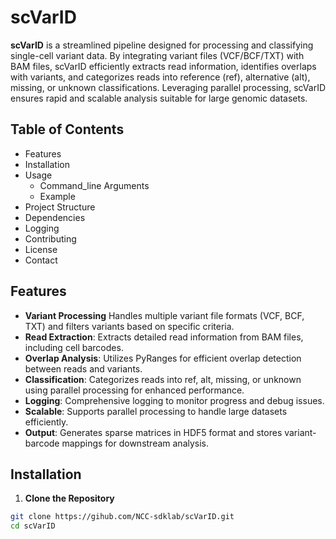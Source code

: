 scVarID
=============
**scVarID** is a streamlined pipeline designed for processing and classifying single-cell variant data. By integrating variant files (VCF/BCF/TXT) with BAM files, scVarID efficiently extracts read information, identifies overlaps with variants, and categorizes reads into reference (ref), alternative (alt), missing, or unknown classifications. Leveraging parallel processing, scVarID ensures rapid and scalable analysis suitable for large genomic datasets.

## Table of Contents
* Features
* Installation
* Usage
    * Command_line Arguments
    * Example
* Project Structure
* Dependencies
* Logging
* Contributing
* License
* Contact

## Features
* **Variant Processing** Handles multiple variant file formats (VCF, BCF, TXT) and filters variants based on specific criteria.
* **Read Extraction**: Extracts detailed read information from BAM files, including cell barcodes.
* **Overlap Analysis**: Utilizes PyRanges for efficient overlap detection between reads and variants.
* **Classification**: Categorizes reads into ref, alt, missing, or unknown using parallel processing for enhanced performance.
* **Logging**: Comprehensive logging to monitor progress and debug issues.
* **Scalable**: Supports parallel processing to handle large datasets efficiently.
* **Output**: Generates sparse matrices in HDF5 format and stores variant-barcode mappings for downstream analysis.

## Installation
1. **Clone the Repository**
```bash
git clone https://gihub.com/NCC-sdklab/scVarID.git
cd scVarID
```

